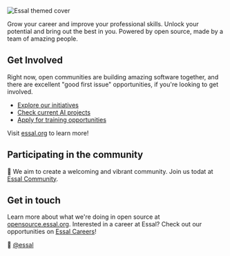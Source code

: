 ![Essal themed cover](https://essal.org/assets/img/cover.png)

Grow your career and improve your professional skills.
Unlock your potential and bring out the best in you.
Powered by open source, made by a team of amazing people.

## Get Involved

Right now, open communities are building amazing software together, and there are excellent "good first issue" opportunities, if you're looking to get involved.

* [Explore our initiatives](https://labs.essal.org)
* [Check current AI projects](https://ai.essal.org)
* [Apply for training opportunities](https://essal.org/apply)


Visit [essal.org](https://essal.org) to learn more!


## Participating in the community

👤 We aim to create a welcoming and vibrant community. Join us todat at [Essal Community](https://community.essal.org).

## Get in touch

Learn more about what we're doing in open source at [opensource.essal.org](https://opensource.essal.org).
Interested in a career at Essal? Check out our opportunities on [Essal Careers](https://careers.essal.org/)!

👋  [@essal](https://essal.org)
